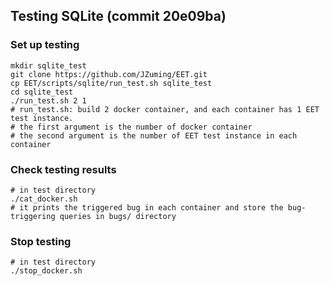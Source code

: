 ## Testing SQLite (commit 20e09ba)
### Set up testing
```shell
mkdir sqlite_test
git clone https://github.com/JZuming/EET.git
cp EET/scripts/sqlite/run_test.sh sqlite_test
cd sqlite_test
./run_test.sh 2 1 
# run_test.sh: build 2 docker container, and each container has 1 EET test instance.
# the first argument is the number of docker container
# the second argument is the number of EET test instance in each container
```

### Check testing results
```shell
# in test directory
./cat_docker.sh 
# it prints the triggered bug in each container and store the bug-triggering queries in bugs/ directory
```

### Stop testing
```shell
# in test directory
./stop_docker.sh
```

